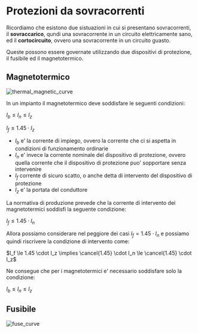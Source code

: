 # Protezioni da sovracorrenti  

Ricordiamo che esistono due sistuazioni in cui si presentano sovracorrenti, il **sovraccarico**, qundi una sovracorrente in un circuito elettricamente sano, ed il **cortocircuito**, ovvero una sovracorrente in un circuito guasto.  

Queste possono essere governate utilizzando due dispositivi di protezione, il fusibile ed il magnetotermico.  

## Magnetotermico  

![thermal_magnetic_curve](https://user-images.githubusercontent.com/7195133/227048673-d9ab364c-ff4b-4a12-9ea8-085c6213b8a0.jpg)  

In un impianto il magnetotermico deve soddisfare le seguenti condizioni:  

$I_b \le I_n \le I_z$  

$I_f \le 1.45 \cdot I_z$

* $I_b$ e' la corrente di impiego, ovvero la corrente che ci si aspetta in condizioni di funzionamento ordinarie
* $I_n$ e' invece la corrente nominale del dispositivo di protezione, ovvero quella corrente che il dispositivo di protezione puo' sopportare senza intervenire
* $I_f$ corrente di sicuro scatto, o anche detta di intervento del dispositivo di protezione 
* $I_z$ e' la portata del conduttore

La normativa di produzione prevede che la corrente di intervento dei magnetotermici soddisfi la seguente condizione:  

$I_f \le 1.45 \cdot I_n$  

Allora possiamo considerare nel peggiore dei casi $I_f = 1.45 \cdot I_n$ e possiamo quindi riscrivere la condizione di intervento come:    

$I_f \le 1.45 \cdot I_z \implies \cancel{1.45} \cdot I_n \le \cancel{1.45} \cdot I_z$  

Ne consegue che per i magnetotermici e' necessario soddisfare solo la condizione:  

$I_b \le I_n \le I_z$  

## Fusibile  

![fuse_curve](https://user-images.githubusercontent.com/7195133/227048731-d1a83f42-3b22-457b-9498-126f64c35fa7.jpg)

